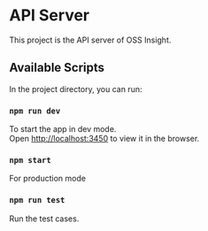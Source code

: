 # API Server

This project is the API server of OSS Insight.

## Available Scripts

In the project directory, you can run:

### `npm run dev`

To start the app in dev mode.\
Open [http://localhost:3450](http://localhost:3450) to view it in the browser.

### `npm start`

For production mode

### `npm run test`

Run the test cases.
